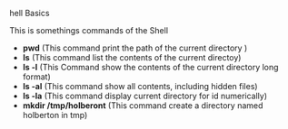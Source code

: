 hell Basics

This is somethings commands of the Shell

  - **pwd** (This command print the path of the current directory )
  - **ls** (This command list the contents of the current directoy)
  - **ls -l** (This Command show the contents of the current directory long format)
  - **ls -al** (This command show all contents, including hidden files)
  - **ls -la** (This command display current directory for id numerically)
  - **mkdir /tmp/holberont** (This command create a directory named holberton in tmp)
